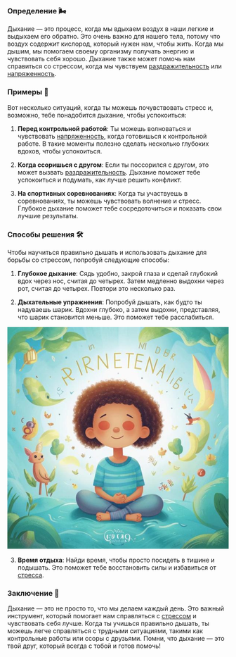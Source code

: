 ### Определение 🌬️
Дыхание — это процесс, когда мы вдыхаем воздух в наши легкие и выдыхаем его обратно. Это очень важно для нашего тела, потому что воздух содержит кислород, который нужен нам, чтобы жить. Когда мы дышим, мы помогаем своему организму получать энергию и чувствовать себя хорошо. Дыхание также может помочь нам справиться со стрессом, когда мы чувствуем [раздражительность](раздражительность.md) или [напряженность](напряженность.md).

### Примеры 🌟
Вот несколько ситуаций, когда ты можешь почувствовать стресс и, возможно, тебе понадобится дыхание, чтобы успокоиться:

1. **Перед контрольной работой**: Ты можешь волноваться и чувствовать [напряженность](напряженность.md), когда готовишься к контрольной работе. В такие моменты полезно сделать несколько глубоких вдохов, чтобы успокоиться.
   
2. **Когда ссоришься с другом**: Если ты поссорился с другом, это может вызвать [раздражительность](раздражительность.md). Дыхание поможет тебе успокоиться и подумать, как лучше решить конфликт.

3. **На спортивных соревнованиях**: Когда ты участвуешь в соревнованиях, ты можешь чувствовать волнение и стресс. Глубокое дыхание поможет тебе сосредоточиться и показать свои лучшие результаты.

### Способы решения 🛠️
Чтобы научиться правильно дышать и использовать дыхание для борьбы со стрессом, попробуй следующие способы:

1. **Глубокое дыхание**: Сядь удобно, закрой глаза и сделай глубокий вдох через нос, считая до четырех. Затем медленно выдохни через рот, считая до четырех. Повтори это несколько раз.

2. **Дыхательные упражнения**: Попробуй дышать, как будто ты надуваешь шарик. Вдохни глубоко, а затем выдохни, представляя, что шарик становится меньше. Это поможет тебе расслабиться.



![Изображение дыхание](дыхание.jpg)



3. **Время отдыха**: Найди время, чтобы просто посидеть в тишине и подышать. Это поможет тебе восстановить силы и избавиться от [стресса](стресс.md).

### Заключение 🌈
Дыхание — это не просто то, что мы делаем каждый день. Это важный инструмент, который помогает нам справляться с [стрессом](стресс.md) и чувствовать себя лучше. Когда ты учишься правильно дышать, ты можешь легче справляться с трудными ситуациями, такими как контрольные работы или ссоры с друзьями. Помни, что дыхание — это твой друг, который всегда с тобой и готов помочь!